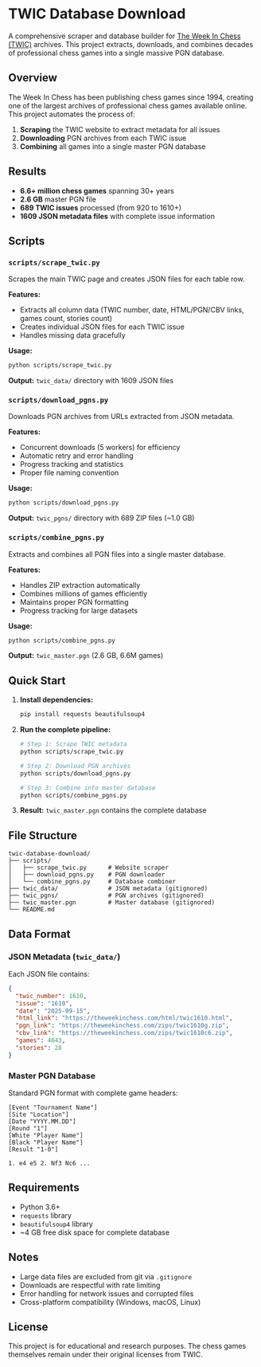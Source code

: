 # TWIC Database Download

A comprehensive scraper and database builder for [The Week In Chess (TWIC)](https://theweekinchess.com/twic) archives. This project extracts, downloads, and combines decades of professional chess games into a single massive PGN database.

## Overview

The Week In Chess has been publishing chess games since 1994, creating one of the largest archives of professional chess games available online. This project automates the process of:

1. **Scraping** the TWIC website to extract metadata for all issues
2. **Downloading** PGN archives from each TWIC issue
3. **Combining** all games into a single master PGN database

## Results

- **6.6+ million chess games** spanning 30+ years
- **2.6 GB** master PGN file
- **689 TWIC issues** processed (from 920 to 1610+)
- **1609 JSON metadata files** with complete issue information

## Scripts

### `scripts/scrape_twic.py`
Scrapes the main TWIC page and creates JSON files for each table row.

**Features:**
- Extracts all column data (TWIC number, date, HTML/PGN/CBV links, games count, stories count)
- Creates individual JSON files for each TWIC issue
- Handles missing data gracefully

**Usage:**
```bash
python scripts/scrape_twic.py
```

**Output:** `twic_data/` directory with 1609 JSON files

### `scripts/download_pgns.py`
Downloads PGN archives from URLs extracted from JSON metadata.

**Features:**
- Concurrent downloads (5 workers) for efficiency
- Automatic retry and error handling
- Progress tracking and statistics
- Proper file naming convention

**Usage:**
```bash
python scripts/download_pgns.py
```

**Output:** `twic_pgns/` directory with 689 ZIP files (~1.0 GB)

### `scripts/combine_pgns.py`
Extracts and combines all PGN files into a single master database.

**Features:**
- Handles ZIP extraction automatically
- Combines millions of games efficiently
- Maintains proper PGN formatting
- Progress tracking for large datasets

**Usage:**
```bash
python scripts/combine_pgns.py
```

**Output:** `twic_master.pgn` (2.6 GB, 6.6M games)

## Quick Start

1. **Install dependencies:**
   ```bash
   pip install requests beautifulsoup4
   ```

2. **Run the complete pipeline:**
   ```bash
   # Step 1: Scrape TWIC metadata
   python scripts/scrape_twic.py

   # Step 2: Download PGN archives
   python scripts/download_pgns.py

   # Step 3: Combine into master database
   python scripts/combine_pgns.py
   ```

3. **Result:** `twic_master.pgn` contains the complete database

## File Structure

```
twic-database-download/
├── scripts/
│   ├── scrape_twic.py      # Website scraper
│   ├── download_pgns.py    # PGN downloader
│   └── combine_pgns.py     # Database combiner
├── twic_data/              # JSON metadata (gitignored)
├── twic_pgns/              # PGN archives (gitignored)
├── twic_master.pgn         # Master database (gitignored)
└── README.md
```

## Data Format

### JSON Metadata (`twic_data/`)
Each JSON file contains:
```json
{
  "twic_number": 1610,
  "issue": "1610",
  "date": "2025-09-15",
  "html_link": "https://theweekinchess.com/html/twic1610.html",
  "pgn_link": "https://theweekinchess.com/zips/twic1610g.zip",
  "cbv_link": "https://theweekinchess.com/zips/twic1610c6.zip",
  "games": 4643,
  "stories": 28
}
```

### Master PGN Database
Standard PGN format with complete game headers:
```
[Event "Tournament Name"]
[Site "Location"]
[Date "YYYY.MM.DD"]
[Round "1"]
[White "Player Name"]
[Black "Player Name"]
[Result "1-0"]

1. e4 e5 2. Nf3 Nc6 ...
```

## Requirements

- Python 3.6+
- `requests` library
- `beautifulsoup4` library
- ~4 GB free disk space for complete database

## Notes

- Large data files are excluded from git via `.gitignore`
- Downloads are respectful with rate limiting
- Error handling for network issues and corrupted files
- Cross-platform compatibility (Windows, macOS, Linux)

## License

This project is for educational and research purposes. The chess games themselves remain under their original licenses from TWIC.